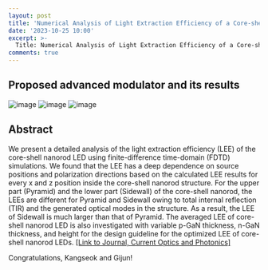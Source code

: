 ```yaml
---
layout: post
title: 'Numerical Analysis of Light Extraction Efficiency of a Core-shell Nanorod Light-emitting Diode'
date: '2023-10-25 10:00'
excerpt: >-
  Title: Numerical Analysis of Light Extraction Efficiency of a Core-shell Nanorod Light-emitting Diode
comments: true
---
```

## Proposed advanced modulator and its results
![image](https://github.com/jordan-kim/modesolverhelper/assets/77437180/63139a6e-eb45-4b31-8014-5aa9fe46d553)
![image](https://github.com/jordan-kim/modesolverhelper/assets/77437180/c0bfe3d4-f7a2-420e-b16e-5b4cd91e3fa1)
![image](https://github.com/jordan-kim/modesolverhelper/assets/77437180/1773a0d5-e199-4484-89d4-07c4e0c04b37)


## Abstract
We present a detailed analysis of the light extraction efficiency (LEE) of the core-shell nanorod LED using finite-difference time-domain (FDTD) simulations. We found that the LEE has a deep dependence on source positions and polarization directions based on the calculated LEE results for every x and z position inside the core-shell nanorod structure. For the upper part (Pyramid) and the lower part (Sidewall) of the core-shell nanorod, the LEEs are different for Pyramid and Sidewall owing to total internal reflection (TIR) and the generated optical modes in the structure. As a result, the LEE of Sidewall is much larger than that of Pyramid. The averaged LEE of core-shell nanorod LED is also investigated with variable p-GaN thickness, n-GaN thickness, and height for the design guideline for the optimized LEE of core-shell nanorod LEDs.
[[Link to Journal, Current Optics and Photonics]](https://www.coppjournal.org/journal/view.html?uid=1557&pn=current_issue)

Congratulations, Kangseok and Gijun!
